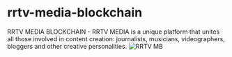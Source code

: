 # rrtv-media-blockchain
RRTV MEDIA BLOCKCHAIN - 
RRTV MEDIA is a unique platform that unites all those involved in content creation: journalists, musicians, videographers, bloggers and other creative personalities.
![RRTV MB](https://github.com/user-attachments/assets/fcc4e030-c765-4e19-83fe-0616739f51d3)
